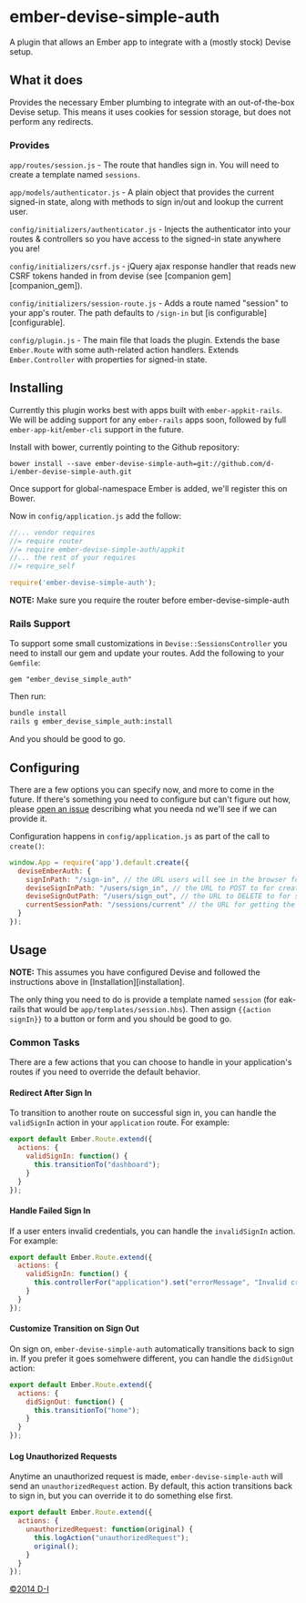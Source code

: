 # ember-devise-simple-auth

A plugin that allows an Ember app to integrate with a (mostly stock) Devise setup.

## What it does

Provides the necessary Ember plumbing to integrate with an out-of-the-box Devise setup. This means it uses cookies for session storage, but does not perform any redirects.

### Provides

`app/routes/session.js` - The route that handles sign in. You will need to create a template named `sessions`.

`app/models/authenticator.js` - A plain object that provides the current signed-in state, along with methods to sign in/out and lookup the current user.

`config/initializers/authenticator.js` - Injects the authenticator into your routes & controllers so you have access to the signed-in state anywhere you are!

`config/initializers/csrf.js` - jQuery ajax response handler that reads new CSRF tokens handed in from devise (see [companion gem][companion_gem]).

`config/initializers/session-route.js` - Adds a route named "session" to your app's router. The path defaults to `/sign-in` but [is configurable][configurable].

`config/plugin.js` - The main file that loads the plugin. Extends the base `Ember.Route` with some auth-related action handlers.  Extends `Ember.Controller` with properties for signed-in state.

## Installing

Currently this plugin works best with apps built with `ember-appkit-rails`. We will be adding support for any `ember-rails` apps soon, followed by full `ember-app-kit`/`ember-cli` support in the future.

Install with bower, currently pointing to the Github repository:

`bower install --save ember-devise-simple-auth=git://github.com/d-i/ember-devise-simple-auth.git`

Once support for global-namespace Ember is added, we'll register this on Bower.

Now in `config/application.js` add the follow:

```javascript
//... vendor requires
//= require router
//= require ember-devise-simple-auth/appkit
//... the rest of your requires
//= require_self

require('ember-devise-simple-auth');
```

**NOTE:** Make sure you require the router before ember-devise-simple-auth

### Rails Support

To support some small customizations in `Devise::SessionsController` you need to install our gem and update your routes. Add the following to your `Gemfile`:

```
gem "ember_devise_simple_auth"
```

Then run:

```sh
bundle install
rails g ember_devise_simple_auth:install
```

And you should be good to go.


## Configuring

There are a few options you can specify now, and more to come in the future. If there's something you need to configure but can't figure out how, please [open an issue](issues/new) describing what you needa nd we'll see if we can provide it.

Configuration happens in `config/application.js` as part of the call to `create()`:

```javascript
window.App = require('app').default.create({
  deviseEmberAuth: {
    signInPath: "/sign-in", // the URL users will see in the browser for the sign in page
    deviseSignInPath: "/users/sign_in", // the URL to POST to for creating a session
    deviseSignOutPath: "/users/sign_out", // the URL to DELETE to for signing out
    currentSessionPath: "/sessions/current" // the URL for getting the current signed-in state; this is currently added by the gem
  }
});
```

## Usage

**NOTE:** This assumes you have configured Devise and followed the instructions above in [Installation][installation].

The only thing you need to do is provide a template named `session` (for eak-rails that would be `app/templates/session.hbs`). Then assign `{{action signIn}}` to a button or form and you should be good to go.

### Common Tasks

There are a few actions that you can choose to handle in your application's routes if you need to override the default behavior.

#### Redirect After Sign In

To transition to another route on successful sign in, you can handle the `validSignIn` action in your `application` route. For example:

```javascript
export default Ember.Route.extend({
  actions: {
    validSignIn: function() {
      this.transitionTo("dashboard");
    }
  }
});
```

#### Handle Failed Sign In

If a user enters invalid credentials, you can handle the `invalidSignIn` action. For example:

```javascript
export default Ember.Route.extend({
  actions: {
    validSignIn: function() {
      this.controllerFor("application").set("errorMessage", "Invalid credentials");
    }
  }
});
```

#### Customize Transition on Sign Out

On sign on, `ember-devise-simple-auth` automatically transitions back to sign in. If you prefer it goes somehwere different, you can handle the `didSignOut` action:

```javascript
export default Ember.Route.extend({
  actions: {
    didSignOut: function() {
      this.transitionTo("home");
    }
  }
});
```

#### Log Unauthorized Requests

Anytime an unauthorized request is made, `ember-devise-simple-auth` will send an `unauthorizedRequest` action. By default, this action transitions back to sign in, but you can override it to do something else first.

```javascript
export default Ember.Route.extend({
  actions: {
    unauthorizedRequest: function(original) {
      this.logAction("unauthorizedRequest");
      original();
    }
  }
});
```

[&copy;2014 D-I](http://www.d-i.co)
